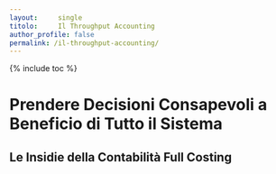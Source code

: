 ```yaml
---
layout:		single
titolo:		Il Throughput Accounting
author_profile: false
permalink: /il-throughput-accounting/
---
```


{% include toc %}

# Prendere Decisioni Consapevoli a Beneficio di Tutto il Sistema
## Le Insidie della Contabilità Full Costing

